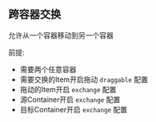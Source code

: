 ## 跨容器交换

允许从一个容器移动到另一个容器

前提:
   - 需要两个任意容器
   - 需要交换的Item开启拖动 `draggable` 配置
   - 拖动的Item开启 `exchange` 配置
   - 源Container开启 `exchange` 配置
   - 目标Container开启 `exchange` 配置

<CrossContainer/>
